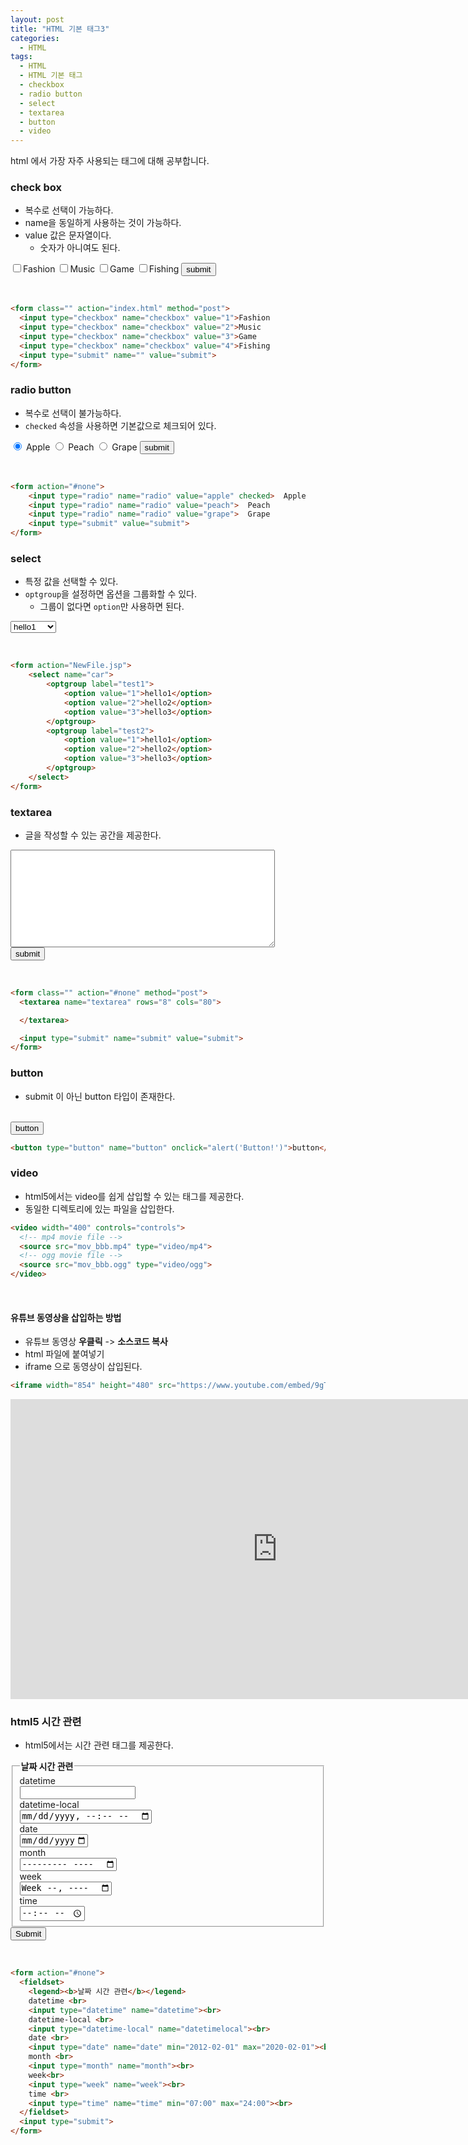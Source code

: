 ```yaml
---
layout: post
title: "HTML 기본 태그3"
categories:
  - HTML
tags:
  - HTML
  - HTML 기본 태그
  - checkbox
  - radio button
  - select
  - textarea
  - button
  - video
---
```



html 에서 가장 자주 사용되는 태그에 대해 공부합니다.

### check box

- 복수로 선택이 가능하다.
- name을 동일하게 사용하는 것이 가능하다.
- value 값은 문자열이다.
  - 숫자가 아니여도 된다.


<div class="example">
<form class="" action="#none" method="post">
  <input type="checkbox" name="checkbox" value="1">Fashion
  <input type="checkbox" name="checkbox" value="2">Music
  <input type="checkbox" name="checkbox" value="3">Game
  <input type="checkbox" name="checkbox" value="4">Fishing
  <input type="submit" name="" value="submit">
</form>
</div>


  <br>

```html
<form class="" action="index.html" method="post">
  <input type="checkbox" name="checkbox" value="1">Fashion
  <input type="checkbox" name="checkbox" value="2">Music
  <input type="checkbox" name="checkbox" value="3">Game
  <input type="checkbox" name="checkbox" value="4">Fishing
  <input type="submit" name="" value="submit">
</form>
```


### radio button

- 복수로 선택이 불가능하다.
- ```checked``` 속성을 사용하면 기본값으로 체크되어 있다.


<div class="example">
<form action="#none">
  <input type="radio" name="radio" value="apple" checked>  Apple
  <input type="radio" name="radio" value="peach">  Peach
  <input type="radio" name="radio" value="grape">  Grape
  <input type="submit" value="submit">
</form>
</div>


<br>

```html
<form action="#none">
	<input type="radio" name="radio" value="apple" checked>  Apple
	<input type="radio" name="radio" value="peach">  Peach
	<input type="radio" name="radio" value="grape">  Grape
	<input type="submit" value="submit">
</form>
```


### select

- 특정 값을 선택할 수 있다.
- ```optgroup```을 설정하면 옵션을 그룹화할 수 있다.
  - 그룹이 없다면 ```option```만 사용하면 된다.


<div class="example">
<form action="#none">
  <select name="car">
    <optgroup label="test1">
      <option value="1">hello1</option>
      <option value="2">hello2</option>
      <option value="3">hello3</option>
    </optgroup>
    <optgroup label="test2">
      <option value="1">hello1</option>
      <option value="2">hello2</option>
      <option value="3">hello3</option>
    </optgroup>
  </select>
</form>
</div>

<br>

```html
<form action="NewFile.jsp">
	<select name="car">
		<optgroup label="test1">
			<option value="1">hello1</option>
			<option value="2">hello2</option>
			<option value="3">hello3</option>
		</optgroup>
		<optgroup label="test2">
			<option value="1">hello1</option>
			<option value="2">hello2</option>
			<option value="3">hello3</option>
		</optgroup>
	</select>
</form>
```




### textarea

- 글을 작성할 수 있는 공간을 제공한다.

<div class="example">
<form class="" action="#none" method="post">
  <textarea name="textarea" rows="10" cols="50">

  </textarea>

  <br>

  <input type="submit" name="submit" value="submit">
</form>
<div>

<br>

```html
<form class="" action="#none" method="post">
  <textarea name="textarea" rows="8" cols="80">

  </textarea>

  <input type="submit" name="submit" value="submit">
</form>
```


### button

- submit 이 아닌 button 타입이 존재한다.

<br>

<div class="example">
<button type="button" name="button" onclick="alert('Button!')">button</button>
</div>

```html
<button type="button" name="button" onclick="alert('Button!')">button</button>
```


### video

- html5에서는 video를 쉽게 삽입할 수 있는 태그를 제공한다.
- 동일한 디렉토리에 있는 파일을 삽입한다.

```html
<video width="400" controls="controls">
  <!-- mp4 movie file -->
  <source src="mov_bbb.mp4" type="video/mp4">
  <!-- ogg movie file -->
  <source src="mov_bbb.ogg" type="video/ogg">
</video>
```


<br>


#### 유튜브 동영상을 삽입하는 방법


- 유튜브 동영상 **우클릭** -> **소스코드 복사**
- html 파일에 붙여넣기
- iframe 으로 동영상이 삽입된다.



```html
<iframe width="854" height="480" src="https://www.youtube.com/embed/9gTw2EDkaDQ" frameborder="0" allow="autoplay; encrypted-media" allowfullscreen></iframe>
```


<iframe width="854" height="480" src="https://www.youtube.com/embed/9gTw2EDkaDQ" frameborder="0" allow="autoplay; encrypted-media" allowfullscreen></iframe>



### html5 시간 관련

- html5에서는 시간 관련 태그를 제공한다.

<div class="example">
<form action="#none">
  <fieldset>
    <legend><b>날짜 시간 관련</b></legend>
    datetime <br>
    <input type="datetime" name="datetime"><br>
    datetime-local <br>
    <input type="datetime-local" name="datetimelocal"><br>
    date <br>
    <input type="date" name="date" min="2012-02-01" max="2020-02-01"><br>
    month <br>
    <input type="month" name="month"><br>
    week<br>
    <input type="week" name="week"><br>
    time <br>
    <input type="time" name="time" min="07:00" max="24:00"><br>			
  </fieldset>
  <input type="submit">
</form>
</div>

<br>

```html
<form action="#none">
  <fieldset>
    <legend><b>날짜 시간 관련</b></legend>
    datetime <br>
    <input type="datetime" name="datetime"><br>
    datetime-local <br>
    <input type="datetime-local" name="datetimelocal"><br>
    date <br>
    <input type="date" name="date" min="2012-02-01" max="2020-02-01"><br>
    month <br>
    <input type="month" name="month"><br>
    week<br>
    <input type="week" name="week"><br>
    time <br>
    <input type="time" name="time" min="07:00" max="24:00"><br>			
  </fieldset>
  <input type="submit">
</form>
```
